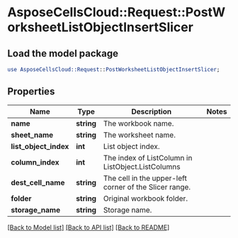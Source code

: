# AsposeCellsCloud::Request::PostWorksheetListObjectInsertSlicer 

## Load the model package
```perl
use AsposeCellsCloud::Request::PostWorksheetListObjectInsertSlicer;
```

## Properties
Name | Type | Description | Notes
------------ | ------------- | ------------- | -------------
**name** | **string** | The workbook name. |
**sheet_name** | **string** | The worksheet name. |
**list_object_index** | **int** | List object index. |
**column_index** | **int** | The index of ListColumn in ListObject.ListColumns  |
**dest_cell_name** | **string** | The cell in the upper-left corner of the Slicer range.  |
**folder** | **string** | Original workbook folder. |
**storage_name** | **string** | Storage name. |  

[[Back to Model list]](../README.md#documentation-for-requests) [[Back to API list]](../README.md#documentation-for-api-endpoints) [[Back to README]](../README.md)

